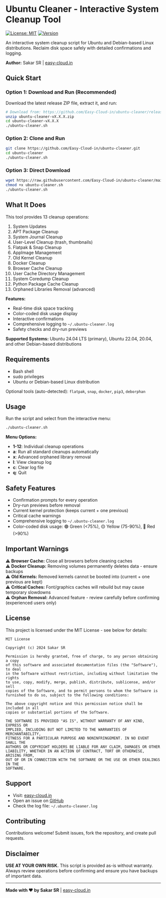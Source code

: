 # Ubuntu Cleaner - Interactive System Cleanup Tool

[![License: MIT](https://img.shields.io/badge/License-MIT-yellow.svg)](https://opensource.org/licenses/MIT)
[![Version](https://img.shields.io/badge/version-2.0-blue.svg)](https://github.com/Easy-Cloud-in/ubuntu-cleaner)

An interactive system cleanup script for Ubuntu and Debian-based Linux distributions. Reclaim disk space safely with detailed confirmations and logging.

**Author:** Sakar SR | [easy-cloud.in](https://easy-cloud.in)

## Quick Start

### Option 1: Download and Run (Recommended)

Download the latest release ZIP file, extract it, and run:

```bash
# Download from: https://github.com/Easy-Cloud-in/ubuntu-cleaner/releases
unzip ubuntu-cleaner-vX.X.X.zip
cd ubuntu-cleaner-vX.X.X
./ubuntu-cleaner.sh
```

### Option 2: Clone and Run

```bash
git clone https://github.com/Easy-Cloud-in/ubuntu-cleaner.git
cd ubuntu-cleaner
./ubuntu-cleaner.sh
```

### Option 3: Direct Download

```bash
wget https://raw.githubusercontent.com/Easy-Cloud-in/ubuntu-cleaner/main/ubuntu-cleaner.sh
chmod +x ubuntu-cleaner.sh
./ubuntu-cleaner.sh
```

## What It Does

This tool provides 13 cleanup operations:

1. System Updates
2. APT Package Cleanup
3. System Journal Cleanup
4. User-Level Cleanup (trash, thumbnails)
5. Flatpak & Snap Cleanup
6. AppImage Management
7. Old Kernel Cleanup
8. Docker Cleanup
9. Browser Cache Cleanup
10. User Cache Directory Management
11. System Coredump Cleanup
12. Python Package Cache Cleanup
13. Orphaned Libraries Removal (advanced)

**Features:**

- Real-time disk space tracking
- Color-coded disk usage display
- Interactive confirmations
- Comprehensive logging to `~/.ubuntu-cleaner.log`
- Safety checks and dry-run previews

**Supported Systems:** Ubuntu 24.04 LTS (primary), Ubuntu 22.04, 20.04, and other Debian-based distributions

## Requirements

- Bash shell
- sudo privileges
- Ubuntu or Debian-based Linux distribution

Optional tools (auto-detected): `flatpak`, `snap`, `docker`, `pip3`, `deborphan`

## Usage

Run the script and select from the interactive menu:

```bash
./ubuntu-cleaner.sh
```

**Menu Options:**

- **1-12**: Individual cleanup operations
- **a**: Run all standard cleanups automatically
- **x**: Advanced orphaned library removal
- **l**: View cleanup log
- **c**: Clear log file
- **q**: Quit

## Safety Features

- Confirmation prompts for every operation
- Dry-run previews before removal
- Current kernel protection (keeps current + one previous)
- Critical cache warnings
- Comprehensive logging to `~/.ubuntu-cleaner.log`
- Color-coded disk usage: 🟢 Green (<75%), 🟡 Yellow (75-90%), 🔴 Red (>90%)

## Important Warnings

⚠️ **Browser Cache:** Close all browsers before cleaning caches  
⚠️ **Docker Cleanup:** Removing volumes permanently deletes data - ensure backups  
⚠️ **Old Kernels:** Removed kernels cannot be booted into (current + one previous are kept)  
⚠️ **Critical Caches:** Font/graphics caches will rebuild but may cause temporary slowdowns  
⚠️ **Orphan Removal:** Advanced feature - review carefully before confirming (experienced users only)

## License

This project is licensed under the MIT License - see below for details:

```
MIT License

Copyright (c) 2024 Sakar SR

Permission is hereby granted, free of charge, to any person obtaining a copy
of this software and associated documentation files (the "Software"), to deal
in the Software without restriction, including without limitation the rights
to use, copy, modify, merge, publish, distribute, sublicense, and/or sell
copies of the Software, and to permit persons to whom the Software is
furnished to do so, subject to the following conditions:

The above copyright notice and this permission notice shall be included in all
copies or substantial portions of the Software.

THE SOFTWARE IS PROVIDED "AS IS", WITHOUT WARRANTY OF ANY KIND, EXPRESS OR
IMPLIED, INCLUDING BUT NOT LIMITED TO THE WARRANTIES OF MERCHANTABILITY,
FITNESS FOR A PARTICULAR PURPOSE AND NONINFRINGEMENT. IN NO EVENT SHALL THE
AUTHORS OR COPYRIGHT HOLDERS BE LIABLE FOR ANY CLAIM, DAMAGES OR OTHER
LIABILITY, WHETHER IN AN ACTION OF CONTRACT, TORT OR OTHERWISE, ARISING FROM,
OUT OF OR IN CONNECTION WITH THE SOFTWARE OR THE USE OR OTHER DEALINGS IN THE
SOFTWARE.
```

## Support

- Visit: [easy-cloud.in](https://easy-cloud.in)
- Open an issue on [GitHub](https://github.com/Easy-Cloud-in/ubuntu-cleaner)
- Check the log file: `~/.ubuntu-cleaner.log`

## Contributing

Contributions welcome! Submit issues, fork the repository, and create pull requests.

## Disclaimer

**USE AT YOUR OWN RISK.** This script is provided as-is without warranty. Always review operations before confirming and ensure you have backups of important data.

---

**Made with ❤️ by Sakar SR** | [easy-cloud.in](https://easy-cloud.in)
